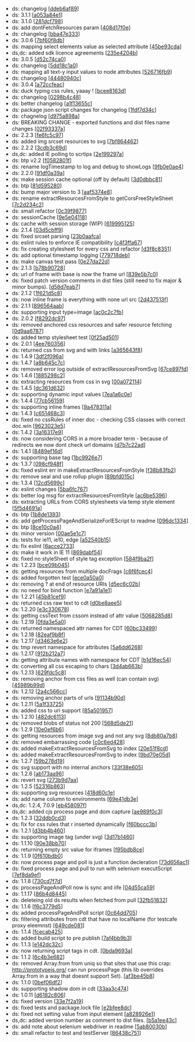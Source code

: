 * ds: changelog [[ddeb6af89](https://github.com/applitools/mono/commit/ddeb6af89ac1c1d6476f1a42a5a051802bf270f3)]
* ds: 3.1.1 [[a053a84e1](https://github.com/applitools/mono/commit/a053a84e12ca24a18d8ccf536f3100306e70f857)]
* ds: 3.1.0 [[281dcf798](https://github.com/applitools/mono/commit/281dcf7981540149eb1511ab722b6c5b8615dd48)]
* ds: add dontFetchResources param [[408d17f0e](https://github.com/applitools/mono/commit/408d17f0efc7f8d5b44e62d6ad3d74eda6659c30)]
* ds: changelog [[bba47e333](https://github.com/applitools/mono/commit/bba47e3330e7b1d037ef58038ae0e1af281ff5c4)]
* ds: 3.0.6 [[7bf60f8db](https://github.com/applitools/mono/commit/7bf60f8dbe9ec1d3f1129c154c2ffe3a30d29a95)]
* ds: mapping select elements value as selected attribute [[45be93cda](https://github.com/applitools/mono/commit/45be93cdac2eac85b03dcc9327ef97e7acb9fce9)]
* ds,dc: added sdk licence agreements [[235e4204b](https://github.com/applitools/mono/commit/235e4204b3bb4f67b2d130f07640ef5bc5da7066)]
* ds: 3.0.5 [[d52c74ca0](https://github.com/applitools/mono/commit/d52c74ca0fe833da5cd06e3dcf1ae8fa3961b04c)]
* ds: changelog [[5dd18c1a0](https://github.com/applitools/mono/commit/5dd18c1a0cf7f0bc0ce8510db246540720a9202d)]
* ds: mapping all text-y input values to node attributes [[526716fb9](https://github.com/applitools/mono/commit/526716fb967909a525fb619ec364bfe73a58d978)]
* ds: changelog [[44480940c](https://github.com/applitools/mono/commit/44480940c1351266a1f7cd4670ac3cce85afd5ad)]
* ds: 3.0.4 [[a72ccfeac](https://github.com/applitools/mono/commit/a72ccfeac0382f7e97413fe9ae58e520ae71a1f7)]
* ds: duck typing css rules, yaaay ! [[bcee8163d](https://github.com/applitools/mono/commit/bcee8163dfeb50c587c97c509fd1d84061e7ff8f)]
* ds: changelog [[0298b4c48](https://github.com/applitools/mono/commit/0298b4c48eec2381fabb13aec3c21dec7e384d09)]
* ds: better changelog [[a1f13655c](https://github.com/applitools/mono/commit/a1f13655c21a8966b2c3524ff62878259099f956)]
* ds: package json script changes for changelog [[1fdf7d34c](https://github.com/applitools/mono/commit/1fdf7d34cdd58bd971d90de00f5a2f0af347117b)]
* ds: chagnelog [[d975a898a](https://github.com/applitools/mono/commit/d975a898a7c61526c81742cde50d1bce7e23f34b)]
* ds: BREAKING CHANGE - exported functions and dist files name changes [[02f93337a](https://github.com/applitools/mono/commit/02f93337a20b3b0916b352281bb6a42b574a2f3b)]
* ds: 2.2.3 [[fe6fc5c97](https://github.com/applitools/mono/commit/fe6fc5c9738d340c985f3293cdc2a6bd1b0b24e2)]
* ds: added img srcset resources to svg [[7bf864462](https://github.com/applitools/mono/commit/7bf864462e0671f516351702990adad1fa82bd79)]
* ds: 2.2.2 [[3cdb3c69d](https://github.com/applitools/mono/commit/3cdb3c69d51abdf9d60f77f63b005490577eebb9)]
* ds,dc: added IE polling to scrtips [[2e199297a](https://github.com/applitools/mono/commit/2e199297a9dff2ab91887257e1957ad9875e00fb)]
* ds: btp v2.2 [[f0582801f](https://github.com/applitools/mono/commit/f0582801f46791544f85ac27c28f1779291274ff)]
* ds: rename logTimestamp to log and debug to showLogs [[9fb0e0ae4](https://github.com/applitools/mono/commit/9fb0e0ae4546ef08ce34541665a48787b24b5c03)]
* ds: 2.2.0 [[91df0a39a](https://github.com/applitools/mono/commit/91df0a39abebe9ee3b23b9f6c909342c0cf2dbe5)]
* ds: make session cache optional (off by default) [[3d0dbbc81](https://github.com/applitools/mono/commit/3d0dbbc81fa37c861a63e915e4f5f4985010074f)]
* ds: btp [[81d595280](https://github.com/applitools/mono/commit/81d5952804eb314cd053a953937e1c15be59cae3)]
* ds: bump major version to 3 [[aaf5374e8](https://github.com/applitools/mono/commit/aaf5374e83cc5d1a90624d927957a45051005060)]
* ds: rename extractResourcesFromStyle to getCorsFreeStyleSheet [[7c2d234c2](https://github.com/applitools/mono/commit/7c2d234c278b1f28e572edc29a70e7c3a1562f69)]
* ds: small refactor [[0c39f9877](https://github.com/applitools/mono/commit/0c39f98774866e961e45d7fd028fd11f0cdb8d93)]
* ds: sessionCache [[9e5e04118](https://github.com/applitools/mono/commit/9e5e041182cb7bbf69ae1d5dacc74664f6fb1352)]
* ds: cache with session storage (WIP) [[619995125](https://github.com/applitools/mono/commit/619995125d52e70a689456924de6b5c397ad48d3)]
* ds: 2.1.4 [[03d5cbff9](https://github.com/applitools/mono/commit/03d5cbff96117bb75ee26000fd24a1a50fb92225)]
* ds: fixed srcset parsing [[23b0aafca](https://github.com/applitools/mono/commit/23b0aafca1aa1d15a3698e47b43d1f8d094e9c95)]
* ds: eslint rules to enforce IE compatibility [[c4f3ffa67](https://github.com/applitools/mono/commit/c4f3ffa67df9810c3e7493448c13c8a3ddf7c14b)]
* ds: fix creating stylesheet for every css and refactor [[d3f8c8351](https://github.com/applitools/mono/commit/d3f8c8351b3f0268e54ad89b16fa746cfec9e5a7)]
* ds: add optional timestamp logging [[779718deb](https://github.com/applitools/mono/commit/779718deb1d32ed2e06adb981b4b44624727bb66)]
* ds: make canvas test pass [[0e27da22d](https://github.com/applitools/mono/commit/0e27da22d7143ead319295c8d243253067de55b0)]
* ds: 2.1.3 [[b78b90728](https://github.com/applitools/mono/commit/b78b907281fc89e82c60a0a740127d0b44de0149)]
* ds: url of frame with base is now the frame url [[839e5b7c0](https://github.com/applitools/mono/commit/839e5b7c03a283dcf958d0af388ef05b4d953a70)]
* ds: fixed patch version comments in dist files (still need to fix major & minor bumps). [[d58d7eab7](https://github.com/applitools/mono/commit/d58d7eab7cc198326a999c28b3b4d91654ab08af)]
* ds: 2.1.2 [[1f621d5c8](https://github.com/applitools/mono/commit/1f621d5c875a50baa53df614ad55caa05acb4722)]
* ds: now inline frame is everything with none url src [[2d437513f](https://github.com/applitools/mono/commit/2d437513fb9721f35e006a4546220e40079be344)]
* ds: 2.1.1 [[896564aab](https://github.com/applitools/mono/commit/896564aab64e8d076c8de964095c2b3b33ea4e00)]
* ds: supporting input type=image [[ac0c2c7fb](https://github.com/applitools/mono/commit/ac0c2c7fb3371c72b61cbbfb5c19c7a09f4b56e9)]
* ds: 2.0.2 [[f8292dc97](https://github.com/applitools/mono/commit/f8292dc970e281f47d04b0f03ca4144fc19e3f31)]
* ds: removed anchored css resources and safer resource fetching [[0d9aa6787](https://github.com/applitools/mono/commit/0d9aa678735c7cbc39cbfe55b12c50c1b08cb082)]
* ds: added temp stylesheet test [[0f25ad501](https://github.com/applitools/mono/commit/0f25ad50136420ea5c110199b012e85da25ed058)]
* ds: 2.0.1 [[4ee760356](https://github.com/applitools/mono/commit/4ee760356e71f20dd9c4831f81438cb540a6e237)]
* ds: returned css from svg and with links [[a365643f8](https://github.com/applitools/mono/commit/a365643f81856a78dc5dedf888828e346ba783fd)]
* ds: 1.4.9 [[3df2f096a](https://github.com/applitools/mono/commit/3df2f096a209781edde869113a8a58a17147d074)]
* ds: 1.4.7 [[a8b645c7c](https://github.com/applitools/mono/commit/a8b645c7c35dd6d99b922290875e53533e917593)]
* ds: removed error log outside of extractResourcesFromSvg [[67ce897fd](https://github.com/applitools/mono/commit/67ce897fdcc2eaf329b81375202c3d4d71e566b6)]
* ds: 1.4.6 [[1885298c2](https://github.com/applitools/mono/commit/1885298c2bea65458fd7d9cb60274ee3297eb610)]
* ds: extracting resources from css in svg [[00a072114](https://github.com/applitools/mono/commit/00a0721141af3d164082f128f4cac4250302dacc)]
* ds: 1.4.5 [[dc361d632](https://github.com/applitools/mono/commit/dc361d63200ea896624ab24b0cd1f97e47bf8532)]
* ds: supporting dynamic input values [[7ea1a6c0e](https://github.com/applitools/mono/commit/7ea1a6c0ea8a07cbb6d76ceb5b6deb0a75b82978)]
* ds: 1.4.4 [[77cb56159](https://github.com/applitools/mono/commit/77cb56159b8e54435afb2e6c9a37d2ae59aaa514)]
* ds: supporting inline frames [[9a478311a](https://github.com/applitools/mono/commit/9a478311af29a6f65ad94487337957e4fa42d1b5)]
* ds: 1.4.3 [[c651468c3](https://github.com/applitools/mono/commit/c651468c3865b8413cb612887eb87f277c083a86)]
* ds: fixed no cssRules of inner doc - checking CSS classes with correct doc.win [[9623023e5](https://github.com/applitools/mono/commit/9623023e51a74c913097ce07ac34e3a469d85a48)]
* ds: 1.4.2 [[3a16317e9](https://github.com/applitools/mono/commit/3a16317e90bfaf3932c72808984eb5ae6cdfaa7a)]
* ds: now considering CORS in a more broader term - because of redirects we now dont check url domains [[d7b7c22ad](https://github.com/applitools/mono/commit/d7b7c22adca12e00197dc5ad81130bc539b12ad8)]
* ds: 1.4.1 [[8489ef16d](https://github.com/applitools/mono/commit/8489ef16dcfa98e71ab9fc178a17089dc9d44a93)]
* ds: supporting base tag [[1bc9926e7](https://github.com/applitools/mono/commit/1bc9926e7f807ac062bff99c658de241c700389d)]
* ds: 1.3.7 [[098cf948f](https://github.com/applitools/mono/commit/098cf948fb6e63c158c1a170c5c84d1b43daf8f4)]
* ds: fixed eslint err in makeExtractResourcesFromStyle [[f38b83fb2](https://github.com/applitools/mono/commit/f38b83fb2ca7b6541a42b3b90053873c3fefb19c)]
* ds: remove seal and use rollup plugin [[89bfd015c](https://github.com/applitools/mono/commit/89bfd015c1708e69aecd920f141da09598ee92de)]
* ds: 1.3.4 [[12cd5699c](https://github.com/applitools/mono/commit/12cd5699c407c4d55da102c05b0a61bfb533ac1b)]
* ds: eslint changes [[5ba6fc767](https://github.com/applitools/mono/commit/5ba6fc767c93d4b45a0189d3143639897276e450)]
* ds: better log msg for extractResourcesFromStyle [[ac6be5396](https://github.com/applitools/mono/commit/ac6be53960870b5bc3a0bd709f64d304b020a589)]
* ds: extracting URLs from CORS stylesheets via temp style element [[5f5d4691a](https://github.com/applitools/mono/commit/5f5d4691a8c661596edafb92c5e53f566e8f9d84)]
* ds: btp [[1b8de1393](https://github.com/applitools/mono/commit/1b8de139374c7300c2b63cfafaf2a45ef123832a)]
* ds: add getProcessPageAndSerializeForIEScript to readme [[096dc1334](https://github.com/applitools/mono/commit/096dc133444821d4b001d55e33875b7ea7c69079)]
* ds: btp [[8ce10c0a4](https://github.com/applitools/mono/commit/8ce10c0a4279634e7497ec4eab3f93eaea03d8ee)]
* ds: minor version [[00ae5e1c7](https://github.com/applitools/mono/commit/00ae5e1c74bcfe7daa9d0040b43c0d489b7a3a8a)]
* ds: tests for ie11, ie10, edge [[a52540b15](https://github.com/applitools/mono/commit/a52540b15c714feaafe42d43fa68fdcf69fe103e)]
* ds: fix eslint [[6acce2733](https://github.com/applitools/mono/commit/6acce273361451eb43d98e70ac1bac29759b54b3)]
* ds: make it work in IE 11 [[869dabf54](https://github.com/applitools/mono/commit/869dabf54d4a2864741e7c2111802f6a8a162d45)]
* ds: fixed no styleSheet of style tag exception [[584f9ba2f](https://github.com/applitools/mono/commit/584f9ba2ff119c2fb9d948061205cbb5264bf126)]
* ds: 1.2.23 [[bce09b045](https://github.com/applitools/mono/commit/bce09b045a2261655dd1a5021fae611bb3596c12)]
* ds: getting resources from multiple docFrags [[c6f6fcec4](https://github.com/applitools/mono/commit/c6f6fcec47aa3ef9204b3aa1da736aaac355d726)]
* ds: added forgotten test [[ece0a50a0](https://github.com/applitools/mono/commit/ece0a50a005103550424f0e46e2ba696dec18c70)]
* ds: removing ? at end of resource URIs [[d5ec6c02b](https://github.com/applitools/mono/commit/d5ec6c02bf3c7d7968e1f0ad5b01c7e1939674cd)]
* ds: no need for bind function [[e7a91a1e1](https://github.com/applitools/mono/commit/e7a91a1e17296b42f8330c6dafa7323b083be7d1)]
* ds: 1.2.21 [[45b81cef9](https://github.com/applitools/mono/commit/45b81cef99f4afc852ca320b861712b52484285b)]
* ds: returned css raw text to cdt [[d0be8aee5](https://github.com/applitools/mono/commit/d0be8aee585debeb5f5429e0d7af4ab0194ae771)]
* ds: 1.2.20 [[e3c330678](https://github.com/applitools/mono/commit/e3c3306785d4392e99aed4c1e1fac352e8ccccd9)]
* ds: getting cssText from cssom instead of attr value [[5068285d8](https://github.com/applitools/mono/commit/5068285d8b6e267bdcf025544ccb285eeacce9b5)]
* ds: 1.2.19 [[0fda3e5a0](https://github.com/applitools/mono/commit/0fda3e5a09bf292beed0ce3d487243f5e363751b)]
* ds: returned namespaced attr names for CDT [[60bc33499](https://github.com/applitools/mono/commit/60bc33499be4d1c7270dd7eed20561540e4f5208)]
* ds: 1.2.18 [[82eaf9b8f](https://github.com/applitools/mono/commit/82eaf9b8fc9f93a0c1d5e87cffc0755349892e17)]
* ds: 1.2.17 [[d3463e6e2](https://github.com/applitools/mono/commit/d3463e6e2d37001a2eb149d4aa47ff551dc2f64e)]
* ds: tmp revert namespace for attributes [[5a6dd6268](https://github.com/applitools/mono/commit/5a6dd6268e3546725bd1ebd7ce8dccffacd00015)]
* ds: 1.2.17 [[912b212a7](https://github.com/applitools/mono/commit/912b212a7d30e9a6f5f6c8f62c0dc729bc2aeb98)]
* ds: getting attribute names with namespace for CDT [[b1d16ec54](https://github.com/applitools/mono/commit/b1d16ec543aa2524c1bd6375d8d84790c1d60f05)]
* ds: converting all css escaping to chars [[3d4ab663b](https://github.com/applitools/mono/commit/3d4ab663bf70745e5245587013722c778b54870b)]
* ds: 1.2.13 [[629fdc5c8](https://github.com/applitools/mono/commit/629fdc5c855cf3839de25a1a5fea0b4552f6ed39)]
* ds: removing anchor from css files as well (can contain svg) [[45989b99d](https://github.com/applitools/mono/commit/45989b99d4ed465a98bc7c991f58b33d4f4265d0)]
* ds: 1.2.12 [[2a4c566cc](https://github.com/applitools/mono/commit/2a4c566cc51e46bd8883a08e3d6d88d34d1b24f1)]
* ds: removing anchor parts of urls [[91134b90d](https://github.com/applitools/mono/commit/91134b90dce77fca121142483792bfd5cb43912c)]
* ds: 1.2.11 [[5a1f33725](https://github.com/applitools/mono/commit/5a1f33725009161bc329033342b4e867d47be9ea)]
* ds: added css to uri support [[85a501957](https://github.com/applitools/mono/commit/85a501957bbe60280438fd2b552630ec5b3df05c)]
* ds: 1.2.10 [[482dc6113](https://github.com/applitools/mono/commit/482dc6113ce7c688866ea4fa0a65855f3461704f)]
* ds: removed blobs of status not 200 [[568d5de21](https://github.com/applitools/mono/commit/568d5de21afb5b0bb1ca15f504c992248b015ac8)]
* ds: 1.2.9 [[10e0ef6b6](https://github.com/applitools/mono/commit/10e0ef6b62584226eac5f3c8929fe6913d5b0f62)]
* ds: getting resources from  image svg and not any svg [[8db80a7b8](https://github.com/applitools/mono/commit/8db80a7b89e06662dbbf80b857eb42c3ce336cd0)]
* ds: removed embarrassing code [[c0c6ed428](https://github.com/applitools/mono/commit/c0c6ed428b7c9296d4fe4c7b7e5ba7af4038ba8c)]
* ds: added makeExtractResourcesFromSvg to index [[20e51f8cd](https://github.com/applitools/mono/commit/20e51f8cd3a55c94c53e63c6d98e674c79c894ee)]
* ds: added makeExtractResourcesFromSvg to index [[9bd70e05d](https://github.com/applitools/mono/commit/9bd70e05d20978fe1022fb9935ddd7afb0296a84)]
* ds: 1.2.7 [[59b278d19](https://github.com/applitools/mono/commit/59b278d19885fb058bfa9ab9d289c1c30af6af92)]
* ds: svg support with no internal anchors [[33f38e605](https://github.com/applitools/mono/commit/33f38e605ca69bb51f89c19f058bc5dc792b5852)]
* ds: 1.2.6 [[ab173aa96](https://github.com/applitools/mono/commit/ab173aa9678c243ab9dd3225c5b64f78f4b1a780)]
* ds: revert svg [[273b9d7aa](https://github.com/applitools/mono/commit/273b9d7aac08cf99f394c3c5691b788265c9ed55)]
* ds: 1.2.5 [[52316b863](https://github.com/applitools/mono/commit/52316b863891a15393c524d63dc08d3ba1379f36)]
* ds: supporting svg resources [[418d60c1e](https://github.com/applitools/mono/commit/418d60c1eb09b656682919d68a0a446b0e3a5bbc)]
* ds: add name column to environments [[69e41db3e](https://github.com/applitools/mono/commit/69e41db3ea12c1a34fea673057b4e4038beaead1)]
* ds,dc: 1.2.4, 7.0.9 [[eb458097f](https://github.com/applitools/mono/commit/eb458097f0687ac422d49f6ba3748bc156bac341)]
* ds,dc: added cjs process page and dom capture [[ae989f0c3](https://github.com/applitools/mono/commit/ae989f0c3be57296560802dd8da4843d21823ec8)]
* ds: 1.2.3 [[32ddb0cd3](https://github.com/applitools/mono/commit/32ddb0cd3cb04d4cbd74c5e964b4652663feb919)]
* ds: fix for css rules that r inserted dynamically [[f60bccc3b](https://github.com/applitools/mono/commit/f60bccc3bb3b397ac8c71f2c9e1615ae08232c7f)]
* ds: 1.2.1 [[d3bb4b460](https://github.com/applitools/mono/commit/d3bb4b460205b5f7658231630be93abeaf75212b)]
* ds: supporting image tag (under svg) [[3d17b1460](https://github.com/applitools/mono/commit/3d17b146041f645bad007dd3df0ae0165f7c6ca2)]
* ds: 1.1.10 [[90e38bb70](https://github.com/applitools/mono/commit/90e38bb70d1c5536cf5a57552e7ef32808b7f380)]
* ds: returning empty src value for iframes [[f95bdb8ce](https://github.com/applitools/mono/commit/f95bdb8cef52bbf82e5aa6e00516ca27db1aa14e)]
* ds: 1.1.9 [[0f610bdb0](https://github.com/applitools/mono/commit/0f610bdb08c5019b25defdbbab6cdb3d028dc1d8)]
* ds: now process page and poll is just a function decleration [[73d656ac1](https://github.com/applitools/mono/commit/73d656ac182cda30c9dc4e11a15b4b73e34ce4a4)]
* ds: fixed process page and pull to run with selenium executScript [[7ef8da9ef](https://github.com/applitools/mono/commit/7ef8da9efddcc9462f921d0cc8e4ffee15872330)]
* ds: 1.1.8 [[730cd7f7d](https://github.com/applitools/mono/commit/730cd7f7dd5f5b58f0a171854abaf6fe31a5f1cd)]
* ds: processPageAndPoll now is sync and iife [[04d55ca59](https://github.com/applitools/mono/commit/04d55ca59d75b5fd8603873efd7a9fac3c588e25)]
* ds: 1.1.17 [[86b4d8445](https://github.com/applitools/mono/commit/86b4d8445eabcdecd56d3e6295eed14e7dcb8a5b)]
* ds: deleteing old ds results when fetched from pull [[32fb51832](https://github.com/applitools/mono/commit/32fb5183248349d6f57d2fced6c2d0183351f1a7)]
* ds: 1.1.6 [[f6c3779d5](https://github.com/applitools/mono/commit/f6c3779d51ef2236907bf6db4ea4ea31c37ff2a8)]
* ds: added processPageAndPoll script [[0c64dd705](https://github.com/applitools/mono/commit/0c64dd70505100dcb399bf7e1e5fcd62db66df7b)]
* ds: filtering attributes from cdt that have no localName (for testcafe proxy eleemnst) [[649cde081](https://github.com/applitools/mono/commit/649cde08180b4de20ccfbc429acc24653b78498b)]
* ds: 1.1.4 [[fcecab425](https://github.com/applitools/mono/commit/fcecab4255c0b84663c7faafcda8e62515a0006a)]
* ds: added build script to pre publish [[7af4bb9b3](https://github.com/applitools/mono/commit/7af4bb9b38f93de3f6db34a8e468d3ed5fd1acb5)]
* ds: 1.1.3 [[e142dc32c](https://github.com/applitools/mono/commit/e142dc32c29c5ea013d0f0da3c35b4d965914578)]
* ds: now returning script tags in cdt. [[0bda9693a](https://github.com/applitools/mono/commit/0bda9693ae1b9df2d37aa38a664d92984c41d1f9)]
* ds: 1.1.2 [[6c4b3e682](https://github.com/applitools/mono/commit/6c4b3e682dc99e038cbd35f1456ccfa4b065a925)]
* ds: removed Array.from from uniq so that sites that use this crap:  http://prototypejs.org/ can run processPage (this lib overrides Array.from in a way that doesnt support Set). [[af3be45b8](https://github.com/applitools/mono/commit/af3be45b8891f72ed30f288173c49cd74fe307b1)]
* ds: 1.1.0 [[0bef06df2](https://github.com/applitools/mono/commit/0bef06df2fed54f3c8ea684ad9062638ca530d29)]
* ds: supporting shadow dom in cdt [[33aa3c474](https://github.com/applitools/mono/commit/33aa3c4744d4b1114d9b70544a04804587302d81)]
* ds: 1.0.11 [[d6182c806](https://github.com/applitools/mono/commit/d6182c80682a3c25ef63a389cf49bdcbfeeddd14)]
* ds: fixed version [[33e7f2a19](https://github.com/applitools/mono/commit/33e7f2a197e6e80c01ffc66e606ccbb797b6a616)]
* ds: fixed tests and package.lock file [[e2bfee8dc](https://github.com/applitools/mono/commit/e2bfee8dc34bf02a2db07cbdb5250187b048cca3)]
* ds: fixed not setting value from input element [[a828926e1](https://github.com/applitools/mono/commit/a828926e12c88d7e69c35f6f800c4730851f75e1)]
* ds,dc: added version number as comment to dist files. [[b5a1ee43c](https://github.com/applitools/mono/commit/b5a1ee43c336b00abfb4bcbab6f7296917932287)]
* ds: add note about selenium webdriver in readme [[5ab80030b](https://github.com/applitools/mono/commit/5ab80030baa99a3db1ca8ac3cd7573dd13b3f0d0)]
* ds: small refactor to test and testServer [[86438c751](https://github.com/applitools/mono/commit/86438c75176b2f735999d05d0e92fac1efb0feff)]
